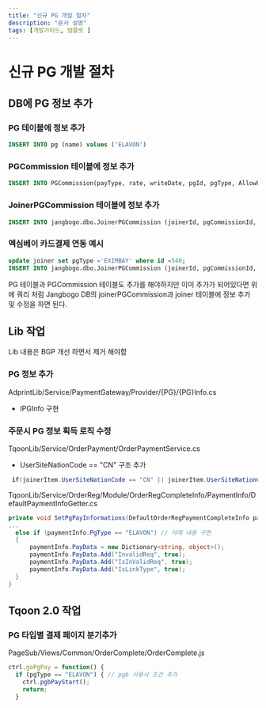 ```yaml
---
title: "신규 PG 개발 절차"
description: "문서 설명"
tags: [개발가이드, 템플릿 ]
---
```


# 신규 PG 개발 절차

## DB에 PG 정보 추가

### PG 테이블에 정보 추가
```sql
INSERT INTO pg (name) values ('ELAVON')
```

### PGCommission 테이블에 정보 추가
```sql
INSERT INTO PGCommission(payType, rate, writeDate, pgId, pgType, AllowPartialCancel) values ('TELEGRAM_CARD_REQUEST','1.100',GETDATE(), 2, 'ELAVON', 1)
```

### JoinerPGCommission 테이블에 정보 추가
```sql
INSERT INTO jangbogo.dbo.JoinerPGCommission (joinerId, pgCommissionId, [KEY], [state]) values (15, 3, '', 'REG')
```
### 엑심베이 카드결제 연동 예시

```sql
update joiner set pgType ='EXIMBAY' where id =540; 
INSERT INTO jangbogo.dbo.JoinerPGCommission (joinerId, pgCommissionId, [KEY], [state]) values (540, 11, '{"mid":"","secretKey": ""}', 'REG')
```
PG 테이블과 PGCommission 테이블도 추가를 해야하지만 이미 추가가 되어있다면 위에 쿼리 처럼 Jangbogo DB의 joinerPGCommission과 joiner 테이블에 정보 추가 및 수정을 하면 된다.

## Lib 작업
Lib 내용은 BGP 개선 하면서 제거 해야함

### PG 정보 추가
AdprintLib/Service/PaymentGateway/Provider/{PG}/{PG}Info.cs
 - IPGInfo 구현

### 주문시 PG 정보 획득 로직 수정
TqoonLib/Service/OrderPayment/OrderPaymentService.cs
 - UserSiteNationCode == "CN" 구조 추가

```c#
 if(joinerItem.UserSiteNationCode == "CN" || joinerItem.UserSiteNationCode == "US") // 국가 추가
```

TqoonLib/Service/OrderReg/Module/OrderRegCompleteInfo/PaymentInfo/DefaultPaymentInfoGetter.cs 
```c#
private void SetPgPayInformations(DefaultOrderRegPaymentCompleteInfo paymentInfo, OrderRegCompleteEscalateInfo escalateInfo) {
...
  else if (paymentInfo.PgType == "ELAVON") // 아래 내용 구현
  {
      paymentInfo.PayData = new Dictionary<string, object>();
      paymentInfo.PayData.Add("InvalidReq", true);
      paymentInfo.PayData.Add("IsInValidReq", true);
      paymentInfo.PayData.Add("IsLinkType", true);
  }
}
```

## Tqoon 2.0 작업

### PG 타입별 결제 페이지 분기추가
PageSub/Views/Common/OrderComplete/OrderComplete.js
```js
ctrl.goPgPay = function() {
  if (pgType == "ELAVON") { // pgb 사용시 조건 추가
    ctrl.pgbPayStart();
    return;
  }
```